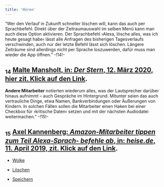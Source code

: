 ```yaml
---
title: 'Hören'
---
```


“Wer den Verlauf in Zukunft schneller löschen will, kann das auch per Sprachbefehl. Direkt über der Zeitraumauswahl im selben Menü kann man auch diese Option aktivieren. Der Sprachbefehl ›Alexa, lösche alles, was ich heute gesagt habe‹ lässt alle Anfragen des bisherigen Tagesverlaufs verschwinden, auch nur der letzte Befehl lässt sich löschen. Längere Zeiträume sind allerdings nicht per Sprache loszuwerden, dafür muss man wieder die App öffnen.” -!14!-
## <sub class="subscript">**14**</sub> [Malte Mansholt, in: _Der Stern_, 12. März 2020, hier zit. Klick auf den Link](https://www.stern.de/digital/online/amazon-echo--so-loeschen-sie-auf-einen-schlag-alles--was-sie-je-zu-alexa-gesagt-haben-8743604.html).
**Andere Mitarbeiter** notierten wiederum alles, was der Lautsprecher darüber hinaus aufnimmt – auch Gespräche im Hintergrund. Mitunter seien das auch vertrauliche Dinge, etwa Namen, Bankverbindungen oder Äußerungen von Kindern. In solchen Fällen sollen die Mitarbeiter einen Haken bei einer Checkbox für ›kritische Daten‹ setzen und mit der nächsten Audiodatei weitermachen.” -!15!-
## <sub class="subscript">**15**</sub> [Axel Kannenberg: _Amazon-Mitarbeiter tippen zum Teil Alexa-Sprach- befehle ab_, in: _heise.de_, 11. April 2019, zit. Klick auf den Link](https://heise.de/-4374871).

* [Wolke](Clouds_de)

* [Löschen](Clear%20Skies_de)

* [Speichern](Saving_de)

